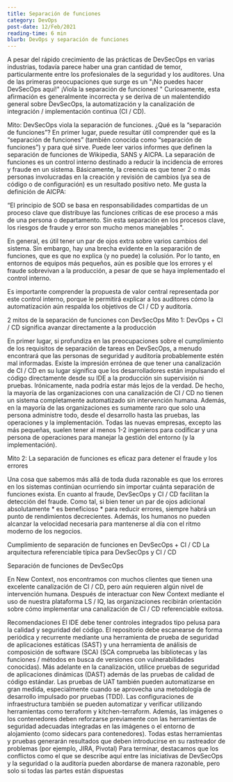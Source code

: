 ```yaml
---
title: Separación de funciones
category: DevOps
post-date: 12/Feb/2021
reading-time: 6 min
blurb: DevOps y separación de funciones
---
```


A pesar del rápido crecimiento de las prácticas de DevSecOps en varias industrias, todavía parece haber una gran cantidad de temor, particularmente entre los profesionales de la seguridad y los auditores. Una de las primeras preocupaciones que surge es un "¡No puedes hacer DevSecOps aquí!" ¡Viola la separación de funciones! " Curiosamente, esta afirmación es generalmente incorrecta y se deriva de un malentendido general sobre DevSecOps, la automatización y la canalización de integración / implementación continua (CI / CD).

Mito: DevSecOps viola la separación de funciones.
¿Qué es la “separación de funciones”?
En primer lugar, puede resultar útil comprender qué es la “separación de funciones” (también conocida como “separación de funciones”) y para qué sirve. Puede leer varios informes que definen la separación de funciones de Wikipedia, SANS y AICPA. La separación de funciones es un control interno destinado a reducir la incidencia de errores y fraude en un sistema. Básicamente, la creencia es que tener 2 o más personas involucradas en la creación y revisión de cambios (ya sea de código o de configuración) es un resultado positivo neto. Me gusta la definición de AICPA:

“El principio de SOD se basa en responsabilidades compartidas de un proceso clave que distribuye las funciones críticas de ese proceso a más de una persona o departamento. Sin esta separación en los procesos clave, los riesgos de fraude y error son mucho menos manejables ".

En general, es útil tener un par de ojos extra sobre varios cambios del sistema. Sin embargo, hay una brecha evidente en la separación de funciones, que es que no explica (y no puede) la colusión. Por lo tanto, en entornos de equipos más pequeños, aún es posible que los errores y el fraude sobrevivan a la producción, a pesar de que se haya implementado el control interno.

Es importante comprender la propuesta de valor central representada por este control interno, porque le permitirá explicar a los auditores cómo la automatización aún respalda los objetivos de CI / CD y auditoría.

2 mitos de la separación de funciones con DevSecOps
Mito 1: DevOps + CI / CD significa avanzar directamente a la producción

En primer lugar, si profundiza en las preocupaciones sobre el cumplimiento de los requisitos de separación de tareas en DevSecOps, a menudo encontrará que las personas de seguridad y auditoría probablemente estén mal informadas. Existe la impresión errónea de que tener una canalización de CI / CD en su lugar significa que los desarrolladores están impulsando el código directamente desde su IDE a la producción sin supervisión ni pruebas. Irónicamente, nada podría estar más lejos de la verdad. De hecho, la mayoría de las organizaciones con una canalización de CI / CD no tienen un sistema completamente automatizado sin intervención humana. Además, en la mayoría de las organizaciones es sumamente raro que solo una persona administre todo, desde el desarrollo hasta las pruebas, las operaciones y la implementación. Todas las nuevas empresas, excepto las más pequeñas, suelen tener al menos 1-2 ingenieros para codificar y una persona de operaciones para manejar la gestión del entorno (y la implementación).

Mito 2: La separación de funciones es eficaz para detener el fraude y los errores

Una cosa que sabemos más allá de toda duda razonable es que los errores en los sistemas continúan ocurriendo sin importar cuánta separación de funciones exista. En cuanto al fraude, DevSecOps y CI / CD facilitan la detección del fraude. Como tal, si bien tener un par de ojos adicional absolutamente * es beneficioso * para reducir errores, siempre habrá un punto de rendimientos decrecientes. Además, los humanos no pueden alcanzar la velocidad necesaria para mantenerse al día con el ritmo moderno de los negocios.

Cumplimiento de separación de funciones en DevSecOps + CI / CD
La arquitectura referenciable típica para DevSecOps y CI / CD

Separación de funciones de DevSecOps

En New Context, nos encontramos con muchos clientes que tienen una excelente canalización de CI / CD, pero aún requieren algún nivel de intervención humana. Después de interactuar con New Context mediante el uso de nuestra plataforma LS / IQ, las organizaciones recibirán orientación sobre cómo implementar una canalización de CI / CD referenciable exitosa.

Recomendaciones
El IDE debe tener controles integrados tipo pelusa para la calidad y seguridad del código.
El repositorio debe escanearse de forma periódica y recurrente mediante una herramienta de prueba de seguridad de aplicaciones estáticas (SAST) y una herramienta de análisis de composición de software (SCA) (SCA comprueba las bibliotecas y las funciones / métodos en busca de versiones con vulnerabilidades conocidas).
Más adelante en la canalización, utilice pruebas de seguridad de aplicaciones dinámicas (DAST) además de las pruebas de calidad de código estándar.
Las pruebas de UAT también pueden automatizarse en gran medida, especialmente cuando se aprovecha una metodología de desarrollo impulsado por pruebas (TDD).
Las configuraciones de infraestructura también se pueden automatizar y verificar utilizando herramientas como terraform y kitchen-terraform. Además, las imágenes o los contenedores deben reforzarse previamente con las herramientas de seguridad adecuadas integradas en las imágenes o el entorno de alojamiento (como sidecars para contenedores).
Todas estas herramientas y pruebas generarán resultados que deben introducirse en su rastreador de problemas (por ejemplo, JIRA, Pivotal)
Para terminar, destacamos que los conflictos como el que se describe aquí entre las iniciativas de DevSecOps y la seguridad o la auditoría pueden abordarse de manera razonable, pero solo si todas las partes están dispuestas